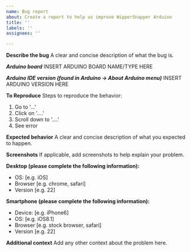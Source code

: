 ```yaml
---
name: Bug report
about: Create a report to help us improve WipperSnapper Arduino
title: ''
labels: ''
assignees: ''

---
```


**Describe the bug**
A clear and concise description of what the bug is.

***Arduino board***
INSERT ARDUINO BOARD NAME/TYPE HERE

***Arduino IDE version (found in Arduino -> About Arduino menu)***
INSERT ARDUINO VERSION HERE

**To Reproduce**
Steps to reproduce the behavior:
1. Go to '...'
2. Click on '....'
3. Scroll down to '....'
4. See error

**Expected behavior**
A clear and concise description of what you expected to happen.

**Screenshots**
If applicable, add screenshots to help explain your problem.

**Desktop (please complete the following information):**
 - OS: [e.g. iOS]
 - Browser [e.g. chrome, safari]
 - Version [e.g. 22]

**Smartphone (please complete the following information):**
 - Device: [e.g. iPhone6]
 - OS: [e.g. iOS8.1]
 - Browser [e.g. stock browser, safari]
 - Version [e.g. 22]

**Additional context**
Add any other context about the problem here.
